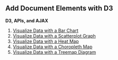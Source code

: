 ## Add Document Elements with D3 ##

**D3, APIs, and AJAX**

1. [Visualize Data with a Bar Chart]()
2. [Visualize Data with a Scatterplot Graph]()
3. [Visualize Data with a Heat Map]()
4. [Visualize Data with a Choropleth Map]()
5. [Visualize Data with a Treemap Diagram]() 




